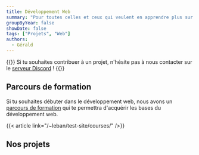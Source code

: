 ```yaml
---
title: Développement Web
summary: "Pour toutes celles et ceux qui veulent en apprendre plus sur le développement web"
groupByYear: false
showDate: false
tags: ["Projets", "Web"]
authors:
  - Gérald
---
```


{{<alert>}}
Si tu souhaites contribuer à un projet, n'hésite pas à nous contacter sur le [serveur Discord](https://discord.gg/6qZ2c7J) !
{{</alert>}}

## Parcours de formation

Si tu souhaites débuter dans le développement web, nous avons un [parcours de formation](/tutoriels/web-dev) qui te permettra d'acquérir les bases du développement web.

{{< article link="/~leban/test-site/courses/" />}}

## Nos projets
